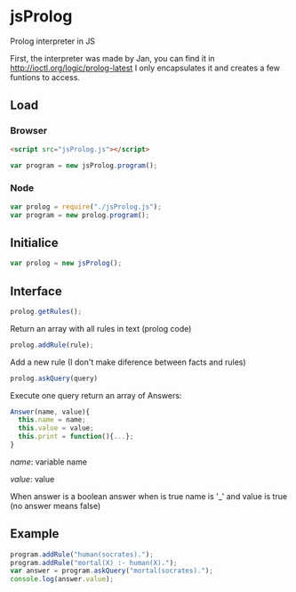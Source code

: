 # jsProlog

Prolog interpreter in JS

First, the interpreter was made by Jan, you can find it in http://ioctl.org/logic/prolog-latest I only encapsulates it and creates a few funtions to access.

## Load

### Browser

```html
<script src="jsProlog.js"></script>
```
```js
var program = new jsProlog.program();
```

### Node

```js
var prolog = require("./jsProlog.js");
var program = new prolog.program();
```

## Initialice

```js
var prolog = new jsProlog();
```

## Interface

```js
prolog.getRules();
```
Return an array with all rules in text (prolog code)

```js	
prolog.addRule(rule);
```
Add a new rule (I don't make diference between facts and rules)

```js
prolog.askQuery(query)
```
Execute one query return an array of Answers:

```js
Answer(name, value){
  this.name = name;
  this.value = value;
  this.print = function(){...};
}
```
_name_: variable name

_value_: value

When answer is a boolean answer when is true name is '_' and value is true (no answer means false)

## Example

```js
program.addRule("human(socrates).");
program.addRule("mortal(X) :- human(X).");
var answer = program.askQuery("mortal(socrates).");
console.log(answer.value);
```

